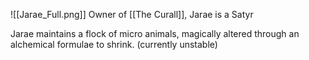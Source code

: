 ![[Jarae_Full.png]]
Owner of [[The Curall]], Jarae is a Satyr

Jarae maintains a flock of micro animals, magically altered through an alchemical formulae to shrink. (currently unstable)